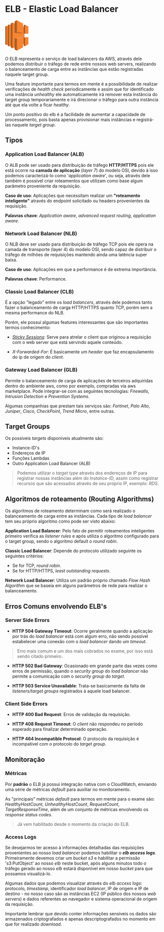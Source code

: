 # ELB - Elastic Load Balancer

<img height=100px; alt="ebs" src="../../../../Images/elb.png" />

O ELB representa o serviço de load balancers da AWS, através dele podemos distribuir o tráfego de rede entre nossos web servers, realizando o balanceamento de carga entre as instâncias que estão registradas naquele target group.

Uma feature importante para termos em mente é a possibilidade de realizar verificações de *health check* periodicamente e assim que for identificado uma instância *unhealthy* ele automaticamente irá remover esta instância do target group temporariamente e irá direcionar o tráfego para outra instância até que ela volte a ficar *healthy*.

Um ponto positivo do elb é a facilidade de aumentar a capacidade de processamento, pois basta apenas provisionar mais instâncias e registrá-las naquele *target group*.

## Tipos

### Application Load Balancer (ALB)

O ALB pode ser usado para distribuição de tráfego **HTTP/HTTPS** pois ele está ocorre na **camada de aplicação** (*layer 7*) do modelo OSI, devido à isso podemos caracterizá-lo como '*application aware*', ou seja, através dele também é possível criar roteamentos que utilizam como base algum parâmetro proveniente da requisição.

**Caso de uso**: Aplicações que necessitam realizar um **"roteamento inteligente"** através do endpoint solicitado ou headers provenientes da requisição.

**Palavras chave**: *Application aware*, *advanced request routing*, *application aware*.

### Network Load Balancer (NLB)

O NLB deve ser usado para distribuição de tráfego TCP pois ele opera na camada de transporte (layer 4) do modelo OSI, sendo capaz de distribuir o tráfego de milhões de requisições mantendo ainda uma latência super baixa.

**Caso de uso**: Aplicações em que a performance é de extrema importância.

**Palavras chave**: Performance.

### Classic Load Balancer (CLB)

É a opção "legado" entre os *load balancers*, através dele podemos tanto fazer o balanceamento de carga HTTP/HTTPS quanto TCP, porém sem a mesma performance do NLB.

Porém, ele possui algumas features interessantes que são importantes termos conhecimento:

- [*Sticky Sessions*](../../Sticky_Sessions/README.md): Serve para atrelar o client que originou a requisição com o web server que está servindo aquele conteúdo.

- *X-Forwarded-For*: É basicamente um *header* que faz encapsulamento do ip de origem do *client*.

### Gateway Load Balancer (GLB)

Permite o balanceamento de carga de aplicações de terceiros adquiridas dentro do ambiente aws, como por exemplo, compradas via aws marketplace. Pode integrar-se com as seguintes tecnologias: *Firewalls*, *Intrusion Detection* e *Prevention Systems*.

Algumas companhias que prestam tais serviços são: *Fortinet*, *Palo Alto*, *Juniper*, *Cisco*, *CheckPoint*, *Trend Micro*, entre outras.

## Target Groups

Os possíveis *targets* disponíveis atualmente são:

- Instance-ID's
- Endereços de IP
- Funções Lambdas
- Outro Application Load Balancer (ALB)

> Podemos utilizar o *target type* através dos endereços de IP para registrar nossas instâncias além do *Instance-ID*, assim como registrar recursos que são acessados através de seu próprio IP, exemplo: *RDS*.

## Algoritmos de roteamento (Routing Algorithms)

Os algoritmos de roteamento determinam como será realizado o balanceamento de carga entre as instâncias. Cada tipo de *load balancer* tem seu próprio algoritmo como pode ser visto abaixo:

**Application Load Balancer**: Pelo fato de permitir roteamentos inteligentes primeiro verifica as *listener rules* e após utiliza o algoritmo configurado para o target group, sendo o algoritmo default o *round robin*.

**Classic Load Balancer**: Depende do protocolo utilizado seguinte os seguintes critérios:
  - Se for TCP, *round robin*.
  - Se for HTTP/HTTPS, *least outstanding requests*.

**Network Load Balancer**: Utiliza um padrão próprio chamado *Flow Hash Algorithm* que se baseia em alguns parâmetros de rede para realizar o balanceamento.

## Erros Comuns envolvendo ELB's

### Server Side Errors

- **HTTP 504 Gateway Timeout**: Ocorre geralmente quando a aplicação por trás do *load balancer* está com algum erro, não sendo possível estabelecer uma conexão com o *load balancer* dando um *timeout*.

> Erro mais comum e um dos mais cobrados no exame, por isso está sendo citado primeiro.

- **HTTP 502 Bad Gateway**: Ocasionado em grande parte das vezes como erros de permissão, quando o *security group* do *load balancer* não permite a comunicação com o *security group* do *target*.

- **HTTP 503 Service Unavailable**: Trata-se basicamente da falta de *listeners/target groups* registrados à aquele load balancer.

### Client Side Errors

- **HTTP 400 Bad Request**: Erros de validação da requisição.

- **HTTP 408 Request Timeout**: O *client* não respondeu no período esperado para finalizar determinado operação.

- **HTTP 464 Incompatible Protocol**: O protocolo da requisição é incompatível com o protocolo do *target group*.

## Monitoração

### Métricas

Por **padrão** o ELB já possui integração nativa com o CloudWatch, enviando uma série de métricas *default* para auxiliar no monitoramento.

As "principais" métricas *default* para termos em mente para o exame são: *HealthyHostCount*, *UnhealthyHostCount*, *RequestCount*, *TargetResponseTime*, além de um conjunto de métricas envolvendo os *response status codes*.

> Já vem habilitado desde o momento da criação do ELB.

### Access Logs

Se desejarmos ter acesso à informações detalhadas das requisições provenientes ao nosso *load balancer* podemos habilitar o ***elb access logs***. Primeiramente devemos criar um *bucket s3* e habilitar a permissão 's3:PutObject' ao nosso *elb* neste bucket, após alguns minutos todo o tráfego gerado ao nosso *elb* estará disponível em nosso *bucket* para que possamos visualizá-lo.

Algumas dados que podemos visualizar através do *elb access logs*: protocolo, *timestamp*, identificador *load balancer*, IP de origem e IP de destino - no nosso caso são as instâncias EC2 (IP público dos nossos *web servers*) e dados referentes ao navegador e sistema operacional de origem da requisição.

Importante lembrar que devido conter informações sensíveis os dados são armazenados criptografados e apenas descriptografados no momento em que for realizado *download*.
